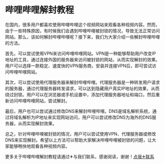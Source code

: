 # 哔哩哔哩解封教程

在国内，很多用户都喜欢使用哔哩哔哩这个视频网站来观看各种视频内容。然而，由于一些特殊原因，有时候我们会遇到哔哩哔哩被封锁的情况，导致无法正常访问网站。那么，该如何解封哔哩哔哩呢？接下来，我们为大家介绍一些解封哔哩哔哩的方法。

首先，可以尝试使用VPN来访问哔哩哔哩网站。VPN是一种能够帮助用户改变IP地址的工具，通过连接外国的服务器来访问被封锁的网站，从而实现解封的效果。用户可以选择一款稳定、速度快的VPN服务商，安装并连接VPN后，即可尝试访问哔哩哔哩网站。

其次，可以尝试使用代理服务器来解封哔哩哔哩。代理服务器是一种转发用户请求的服务器，通过代理服务器转发请求，可以达到隐藏用户真实IP地址的效果，从而绕过封锁。用户可以在浏览器或手机设置中，添加代理服务器地址和端口，然后重新访问哔哩哔哩网站，尝试解封。

最后，用户也可以尝试通过修改DNS来解封哔哩哔哩。DNS是域名解析系统，通过将域名解析为IP地址来实现网站访问，用户可以尝试修改DNS为海外的DNS服务器，从而实现解封效果。

总之，针对哔哩哔哩被封锁的情况，用户可以尝试使用VPN、代理服务器或修改DNS来实现解封。希望以上方法可以帮助大家解决哔哩哔哩被封锁的问题，让大家能够畅快地观看各种视频内容。

更多关于哔哩哔哩解封教程请通过✈与我们联系，感谢阅读，谢谢！[点我✈联系](https://gg.k02.cc)